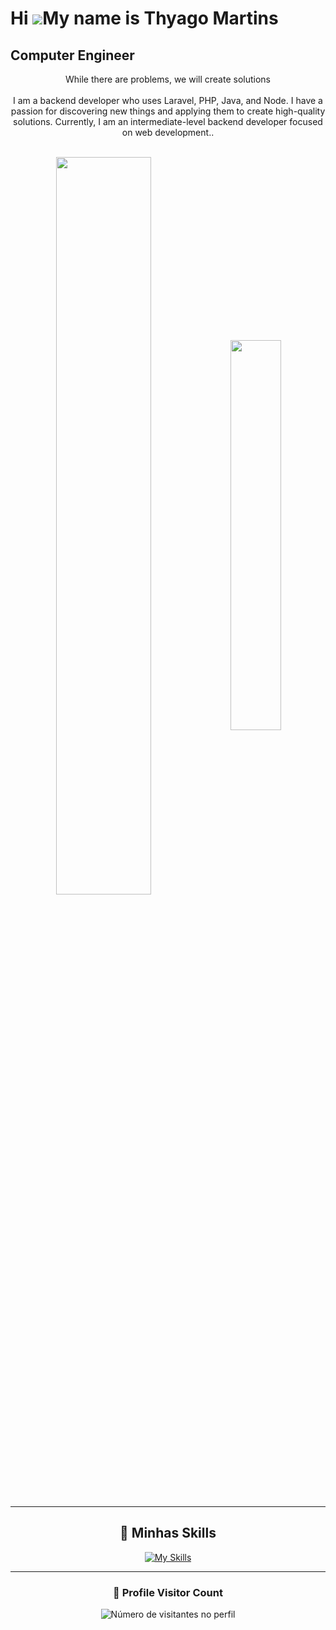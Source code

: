  Hi ![](https://user-images.githubusercontent.com/18350557/176309783-0785949b-9127-417c-8b55-ab5a4333674e.gif)My name is Thyago Martins
=====================================================================================================================================

Computer Engineer
-----------------

<p align="center">While there are problems, we will create solutions <br><br>I am a backend developer who uses Laravel, PHP, Java, and Node. I have a passion for discovering new things and applying them to create high-quality solutions. Currently, I am an intermediate-level backend developer focused on web development..
</p>&nbsp;


<div  align="center" style="margin-bottom:100px">
<img width=55% align="center"  src="https://github-readme-streak-stats.herokuapp.com?user=ThyagoMartins0&theme=radical&mode=weekly" />
<img width=40% align="center" src="https://github-readme-stats.vercel.app/api/top-langs/?username=ThyagoMartins0&hide=html,css,scss,blade,c%2B%2B&show_icons=true&theme=radical&layout=compact" />

---

## 🚀 Minhas Skills
[![My Skills](https://skillicons.dev/icons?i=java,spring,php,laravel,aws,docker,git,mint,vue,&perline=20)](https://skillicons.dev)


---
<div align="center">
  <h3><b>📍 Profile Visitor Count</b></h3>
</div>

<p align="center">
  <img
    src="https://profile-counter.glitch.me/ThyagoMartins0/count.svg"
    alt="Número de visitantes no perfil"
  />
</p>
